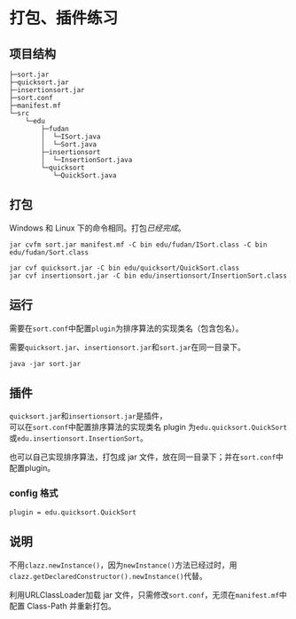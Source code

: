 # 打包、插件练习

## 项目结构

```
├─sort.jar
├─quicksort.jar
├─insertionsort.jar
├─sort.conf
├─manifest.mf
└─src
    └─edu
        ├─fudan
        │  └─ISort.java
        │  └─Sort.java
        ├─insertionsort
        │  └─InsertionSort.java
        └─quicksort
           └─QuickSort.java
```

## 打包

Windows 和 Linux 下的命令相同。打包*已经完成*。

```shell
jar cvfm sort.jar manifest.mf -C bin edu/fudan/ISort.class -C bin edu/fudan/Sort.class

jar cvf quicksort.jar -C bin edu/quicksort/QuickSort.class
jar cvf insertionsort.jar -C bin edu/insertionsort/InsertionSort.class
``` 

## 运行

需要在`sort.conf`中配置`plugin`为排序算法的实现类名（包含包名）。

需要`quicksort.jar`、`insertionsort.jar`和`sort.jar`在同一目录下。

```shell
java -jar sort.jar
```

## 插件

`quicksort.jar`和`insertionsort.jar`是插件，  
可以在`sort.conf`中配置排序算法的实现类名 plugin 为`edu.quicksort.QuickSort`或`edu.insertionsort.InsertionSort`。

也可以自己实现排序算法，打包成 jar 文件，放在同一目录下；并在`sort.conf`中配置plugin。

### config 格式
    
```properties
plugin = edu.quicksort.QuickSort
```

## 说明

不用`clazz.newInstance()`，因为`newInstance()`方法已经过时，用`clazz.getDeclaredConstructor().newInstance()`代替。

利用URLClassLoader加载 jar 文件，只需修改`sort.conf`，无须在`manifest.mf`中配置 Class-Path 并重新打包。

